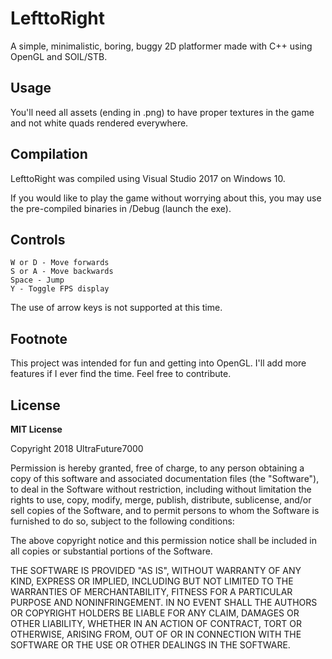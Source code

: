# LefttoRight

A simple, minimalistic, boring, buggy 2D platformer made with C++ using OpenGL and SOIL/STB.

## Usage
You'll need all assets (ending in .png) to have proper textures in the game and not white quads rendered everywhere.

## Compilation
LefttoRight was compiled using Visual Studio 2017 on Windows 10. 

If you would like to play the game without worrying about this, you may use the pre-compiled binaries in /Debug (launch the exe).

## Controls

```
W or D - Move forwards
S or A - Move backwards
Space - Jump
Y - Toggle FPS display
```
The use of arrow keys is not supported at this time.

## Footnote
This project was intended for fun and getting into OpenGL. I'll add more features if I ever find the time.
Feel free to contribute.

## License

**MIT License**

Copyright 2018 UltraFuture7000

Permission is hereby granted, free of charge, to any person obtaining a copy of this software and associated documentation files (the "Software"), to deal in the Software without restriction, including without limitation the rights to use, copy, modify, merge, publish, distribute, sublicense, and/or sell copies of the Software, and to permit persons to whom the Software is furnished to do so, subject to the following conditions:

The above copyright notice and this permission notice shall be included in all copies or substantial portions of the Software.

THE SOFTWARE IS PROVIDED "AS IS", WITHOUT WARRANTY OF ANY KIND, EXPRESS OR IMPLIED, INCLUDING BUT NOT LIMITED TO THE WARRANTIES OF MERCHANTABILITY, FITNESS FOR A PARTICULAR PURPOSE AND NONINFRINGEMENT. IN NO EVENT SHALL THE AUTHORS OR COPYRIGHT HOLDERS BE LIABLE FOR ANY CLAIM, DAMAGES OR OTHER LIABILITY, WHETHER IN AN ACTION OF CONTRACT, TORT OR OTHERWISE, ARISING FROM, OUT OF OR IN CONNECTION WITH THE SOFTWARE OR THE USE OR OTHER DEALINGS IN THE SOFTWARE.